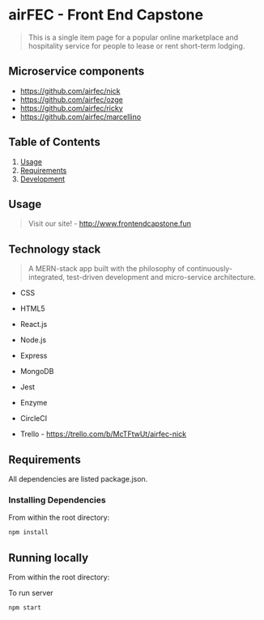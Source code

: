# airFEC - Front End Capstone

> This is a single item page for a popular online marketplace and hospitality service for people to lease or rent short-term lodging.

## Microservice components

- https://github.com/airfec/nick
- https://github.com/airfec/ozge
- https://github.com/airfec/ricky
- https://github.com/airfec/marcellino

## Table of Contents

1.  [Usage](#Usage)
1.  [Requirements](#requirements)
1.  [Development](#development)

## Usage

> Visit our site! - http://www.frontendcapstone.fun

## Technology stack

> A MERN-stack app built with the philosophy of continuously-integrated, test-driven development and micro-service architecture.

- CSS
- HTML5
- React.js
- Node.js
- Express
- MongoDB

- Jest
- Enzyme
- CircleCI

- Trello - https://trello.com/b/McTFtwUt/airfec-nick

## Requirements

All dependencies are listed package.json.

### Installing Dependencies

From within the root directory:

```sh
npm install
```

## Running locally

From within the root directory:

To run server

```sh
npm start
```
